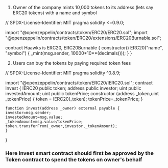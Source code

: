 1. Owner of the company mints 10,000 tokens to its address (lets say ERC20 tokens) with a name and symbol  

// SPDX-License-Identifier: MIT
pragma solidity <=0.9.0;

import "@openzeppelin/contracts/token/ERC20/ERC20.sol";
import "@openzeppelin/contracts/token/ERC20/extensions/ERC20Burnable.sol";

contract Haawks is ERC20, ERC20Burnable {
    constructor() ERC20("name", "symbol") {
        _mint(msg.sender, 10000*10**(decimals()));
    }
}


2. Users can buy the tokens by paying required token fees 

// SPDX-License-Identifier: MIT
pragma solidity ^0.8.9;

import "@openzeppelin/contracts/token/ERC20/IERC20.sol";
contract Invest {
    IERC20 public token;
    address public investor;
    uint public investedAmount;
    uint public tokenPrice;
    constructor (address _token,uint _tokenPrice) {
        token = IERC20(_token);
        tokenPrice=_tokenPrice;
    }

    function invest(address _owner) external payable {
    investor=msg.sender;
    investedAmount=msg.value;
    _tokenAmount=msg.value/tokenPrice;
    token.transferFrom(_owner,investor,_tokenAmount);
    }

} 


### Here Invest smart contract should first be approved by the Token contract to spend the tokens on owner's behalf